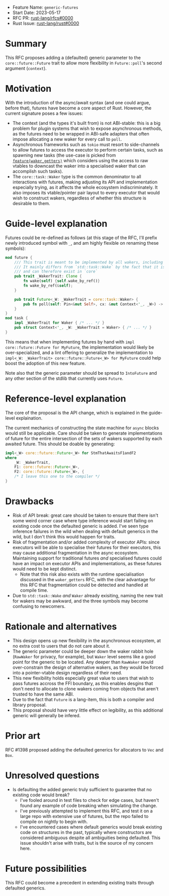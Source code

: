 - Feature Name: `generic-futures`
- Start Date: 2023-05-17
- RFC PR: [rust-lang/rfcs#0000](https://github.com/rust-lang/rfcs/pull/0000)
- Rust Issue: [rust-lang/rust#0000](https://github.com/rust-lang/rust/issues/0000)

# Summary
[summary]: #summary

This RFC proposes adding a (defaulted) generic parameter to the `core::future::Future` trait to allow more flexibility in `Future::poll`'s second argument (`context`). 

# Motivation
[motivation]: #motivation

With the introduction of the async/await syntax (and one could argue, before that), futures have become a core aspect of Rust. However, the current signature poses a few issues:
- The context (and the types it's built from) is not ABI-stable: this is a big problem for plugin systems that wish to expose asynchronous methods, as the futures need to be wrapped in ABI-safe adapters that often impose allocating a new waker for every call to `poll`.
- Asynchronous frameworks such as `tokio` must resort to side-channels to allow futures to access the executor to perform certain tasks, such as spawning new tasks (the use-case is picked from [`feature(waker_getters)`](https://github.com/rust-lang/rust/issues/96992) which considers using the access to raw vtables to downcast the waker into a specialised waker that can accomplish such tasks). 
- The `core::task::Waker` type is the common denominator to all interactions with futures, making adjusting its API and implementation especially trying, as it affects the whole ecosystem indiscriminately. It also imposes its vtable/pointer pair layout to every executor that would wish to construct wakers, regardless of whether this structure is desirable to them.


# Guide-level explanation
[guide-level-explanation]: #guide-level-explanation

Futures could be re-defined as follows (at this stage of the RFC, I'll prefix newly introduced symbol with `_`, and am highly flexible on renaming these symbols):

```rust
mod future {
	/// This trait is meant to be implemented by all wakers, including `core::task::Waker`.
	/// It mainly differs from `std::task::Wake` by the fact that it is independent from `alloc::sync::Arc`,
	/// and can therefore exist in `core`
	pub trait _WakerTrait: Clone {
		fn wake(self) {self.wake_by_ref()}
		fn wake_by_ref(&self);
	}

	pub trait Future<_W: _WakerTrait = core::task::Waker> {
		pub fn poll(self: Pin<&mut Self>, cx: &mut Context<'_, _W>) -> Poll<Self::Output>;
	}
}
mod task {
	impl _WakerTrait for Waker { /* ... */ }
	pub struct Context<'_, _W: _WakerTrait = Waker> { /* ... */ }
}
```

This means that when implementing futures by hand with `impl core::future::Future for MyFuture`, the implementation would likely be over-specialized, and a lint offering to generalize the implementation to `impl<_W: _WakerTrait> core::future::Future<_W> for MyFuture` could help boost the adoption of this new feature.

Note also that the generic parameter should be spread to `IntoFuture` and any other section of the stdlib that currently uses `Future`.

# Reference-level explanation
[reference-level-explanation]: #reference-level-explanation

The core of the proposal is the API change, which is explained in the guide-level explaination.

The current mechanics of constructing the state machine for `async` blocks would still be applicable. Care should be taken to generate implementations of future for the entire intersection of the sets of wakers supported by each awaited future. This should be doable by generating:
```rust
impl<_W> core::future::Future<_W> for StmThatAwaitsF1andF2
where
	_W: _WakerTrait,
	F1: core::future::Future<_W>,
	F2: core::future::Future<_W>, {
	/* I leave this one to the compiler */
}
```

# Drawbacks
[drawbacks]: #drawbacks

- Risk of API break: great care should be taken to ensure that there isn't some weird corner case where type inference would start failing on existing code once the defaulted generic is added. I've seen type inference failures in the wild when dealing with default generics in the wild, but I don't think this would happen for traits.
- Risk of fragmentation and/or added complexity of executor APIs: since executors will be able to specialise their futures for their executors, this may cause additional fragmentation in the async ecosystem. Maintaining support for traditional futures _and_ specialised futures could have an impact on executor APIs and implementations, as these futures would need to be kept distinct.
	- Note that this risk also exists with the runtime specialisation discussed in the `waker_getters` RFC, with the clear advantage for this RFC that fragmentation could be detected and handled at compile time.
- Due to `std::task::Wake` _and_ `Waker` already exisiting, naming the new trait for wakers may be awkward, and the three symbols may become confusing to newcomers. 

# Rationale and alternatives
[rationale-and-alternatives]: #rationale-and-alternatives

- This design opens up new flexibility in the asynchronous ecosystem, at no extra cost to users that do not care about it.
- The generic parameter could be deeper down the waker rabbit hole (`RawWaker` for privacy, for example), but `Waker` level seems like a good point for the generic to be located. Any deeper than `RawWaker` would over-constrain the design of alternative wakers, as they would be forced into a pointer-vtable design regardless of their need.
- This new flexibility holds especially great value to users that wish to pass futures accross the FFI boundary, as this enables desgins that don't need to allocate to clone wakers coming from objects that aren't trusted to have the same ABI.
- Due to the fact that `Future` is a lang-item, this is both a compiler and library proposal.
- This proposal should have very little effect on legibility, as this additional generic will generally be infered.

# Prior art
[prior-art]: #prior-art

RFC #1398 proposed adding the defaulted generics for allocators to `Vec` and `Box`.

# Unresolved questions
[unresolved-questions]: #unresolved-questions

- Is defaulting the added generic truly sufficient to guarantee that no existing code would break?
	- I've fooled around in test files to check for edge cases, but haven't found any example of code breaking when simulating the change.
	- I've previously attempted to implement this RFC, and test it on a large repo with extensive use of futures, but the repo failed to compile on nightly to begin with.
	- I've encountered cases where default generics would break existing code on structures in the past, typically where constructors are considered ambiguous despite all ambiguities being defaulted. This issue shouldn't arise with traits, but is the source of my concern here.

# Future possibilities
[future-possibilities]: #future-possibilities

This RFC could become a precedent in extending existing traits through defaulted generics.